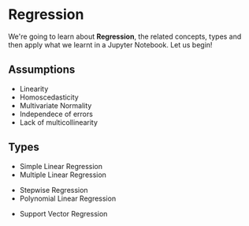 # Regression

We're going to learn about **Regression**, the related concepts, types and then apply what we learnt in a Jupyter Notebook.
Let us begin!

## Assumptions

- Linearity
- Homoscedasticity
- Multivariate Normality
- Independece of errors
- Lack of multicollinearity

## Types
- Simple Linear Regression
- Multiple Linear Regression
 * Stepwise Regression
 * Polynomial Linear Regression
- Support Vector Regression
